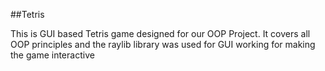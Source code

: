 ##Tetris

This is GUI based Tetris game designed for our OOP Project. It covers all OOP principles and the raylib library was used for GUI working for making the game interactive
